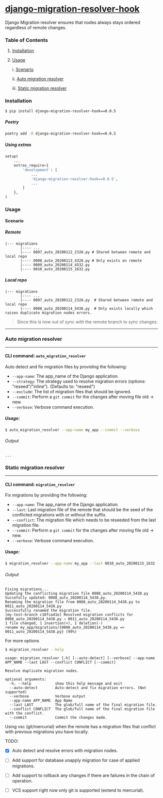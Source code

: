 # [django-migration-resolver-hook](https://pypi.org/project/django-migration-resolver-hook/)
Django Migration resolver ensures that nodes always stays ordered regardless of remote changes.


### Table of Contents

1. [Installation](#installation)
2. [Usage](#usage)
    
    i. [Scenario]()
        
    ii. [Auto migration resolver]()
        
    iii. [Static migration resolver]()



### Installation

```bash
$ pip install django-migration-resolver-hook==0.0.5
```

##### Poetry

```bash
poetry add -D django-migration-resolver-hook==0.0.5
```


##### Using extras 
```python
setup(
    ...
    extras_require={
        'development': [
            ...
            'django-migration-resolver-hook==0.0.5',
            ...
        ]
    },
)
```


### Usage

#### Scenario

##### Remote
```text
|--- migrations
       |---- ...
       |---- 0007_auto_20200112_2328.py # Shared between remote and local repo
       |---- 0008_auto_20200113_4328.py # Only exists on remote
       |---- 0009_auto_20200114_4532.py
       |---- 0010_auto_20200115_1632.py

```

##### Local repo

```text
|--- migrations
       |---- ...
       |---- 0007_auto_20200112_2328.py  # Shared between remote and local repo
       |---- 0008_auto_20200114_5438.py  # Only exists locally which raises duplicate migration nodes errors.
```

> Since this is now out of sync with the remote branch to sync changes:
-----------------------------

### Auto migration resolver
-----------------------------
#### CLI command: `auto_migration_resolver`

Auto detect and fix migration files by providing the following:
- `--app-name`: The app_name of the Django application.
- `--strategy`: The strategy used to resolve migration errors (options: "reseed"/"inline"). (Defaults to: "reseed")
- `--exclude`: The list of migration files that should be ignored.
- `--commit`: Perform a `git commit` for the changes after moving file old -> new.
- `--verbose`: Verbose command execution.

##### Usage:

```bash
$ auto_migration_resolver --app-name my_app --commit --verbose
```

###### Output

```text
...
```


### Static migration resolver
-------------------------------
#### CLI command: `migration_resolver`

Fix migrations by providing the following: 
- `--app-name`: The app_name of the Django application.
- `--last`: Last migration file of the remote that should be the seed of the conflicted migrations with or without the suffix.
- `--conflict`: The migration file which needs to be reseeded from the last migration file.
- `--commit`: Perform a `git commit` for the changes after moving file old -> new.
- `--verbose`: Verbose command execution.

##### Usage:

```bash
$ migration_resolver --app-name my_app --last 0010_auto_20200115_1632 --conflict 0008_auto_20200114_5438 --commit --verbose
```

###### Output

```text
Fixing migrations...
Updating the conflicting migration file 0008_auto_20200114_5438.py
Succefully updated: 0008_auto_20200114_5438.py.
Renaming the migration file from 0008_auto_20200114_5438.py to 0011_auto_20200114_5438.py
Successfully renamed the migration file.
[my-test-branch c18fca41e] Resolved migration conflicts for 0008_auto_20200114_5438.py → 0011_auto_20200114_5438.py
1 file changed, 1 insertion(+), 1 deletion(-)
rename my_app/migrations/{0008_auto_20200114_5438.py => 0011_auto_20200114_5438.py} (99%)

```

For more options


```bash
$ migration_resolver --help
```

```
usage: migration_resolver [-h] [--auto-detect] [--verbose] --app-name APP_NAME --last LAST --conflict CONFLICT [--commit]

Resolve duplicate migration nodes.

optional arguments:
  -h, --help           show this help message and exit
  --auto-detect        Auto-detect and fix migration errors. (Not supported)
  --verbose            Verbose output
  --app-name APP_NAME  App Name
  --last LAST          The glob/full name of the final migration file.
  --conflict CONFLICT  The glob/full name of the final migration file with the conflict.
  --commit             Commit the changes made.
```


Using vsc (git/mercurial) when the remote has a migration files that conflict with previous
migrations you have locally.


TODO:
- [x] Auto detect and resolve errors with migration nodes.
- [ ] Add support for database unapply migration for case of applied migrations.
- [ ] Add support to rollback any changes if there are failures in the chain of operation.
- [ ] VCS support right now only git is supported (extend to mercurial).

